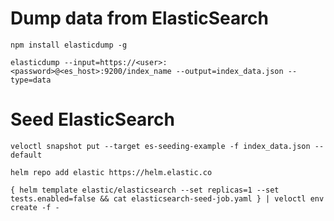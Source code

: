 # Dump data from ElasticSearch

```
npm install elasticdump -g
```

```
elasticdump --input=https://<user>:<password>@<es_host>:9200/index_name --output=index_data.json --type=data
```

# Seed ElasticSearch
```
veloctl snapshot put --target es-seeding-example -f index_data.json --default
```

```
helm repo add elastic https://helm.elastic.co

{ helm template elastic/elasticsearch --set replicas=1 --set tests.enabled=false && cat elasticsearch-seed-job.yaml } | veloctl env create -f -
```
